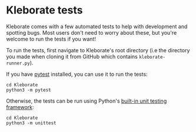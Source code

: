 # Kleborate tests

Kleborate comes with a few automated tests to help with development and spotting bugs. Most users don't need to worry about these, but you're welcome to run the tests if you want!

To run the tests, first navigate to Kleborate's root directory (i.e the directory you made when cloning it from GitHub which contains `kleborate-runner.py`).

If you have [pytest](https://docs.pytest.org/en/latest/) installed, you can use it to run the tests:
```
cd Kleborate
python3 -m pytest
```

Otherwise, the tests can be run using Python's [built-in unit testing framework](https://docs.python.org/3/library/unittest.html):
```
cd Kleborate
python3 -m unittest
```

